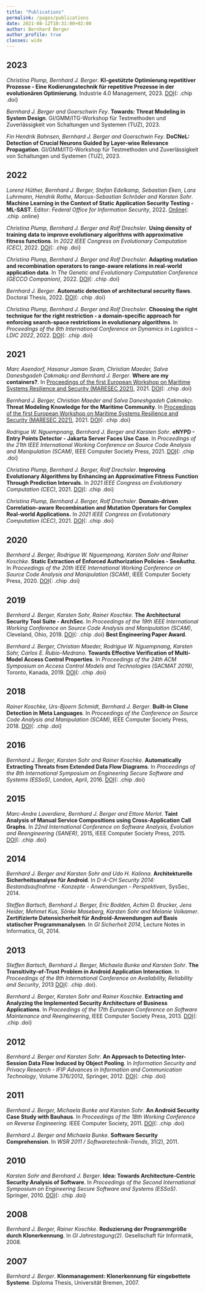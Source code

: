 ```yaml
---
title: "Publications"
permalink: /pages/publications
date: 2021-08-12T10:31:00+02:00
author: Bernhard Berger
author_profile: true
classes: wide
---
```


## 2023
_Christina Plump, Bernhard J. Berger_. **KI-gestützte Optimierung repetitiver
Prozesse - Eine Kodierungstechnik für repetitive Prozesse in der evolutionären 
Optimierung**. Industrie 4.0 Management, 2023. [DOI](https://doi.org/10.30844/IM_23-1_19-22){: .chip .doi}

_Bernhard J. Berger and Goerschwin Fey_. **Towards: Threat Modeling in System
Design**. GI/GMM/ITG-Workshop für Testmethoden und Zuverlässigkeit von Schaltungen
und Systemen (TUZ), 2023.

_Fin Hendrik Bahnsen, Bernhard J. Berger and Goerschwin Fey_. **DoCNeL: Detection
of Crucial Neurons Guided by Layer-wise Relevance Propagation**. GI/GMM/ITG-Workshop
für Testmethoden und Zuverlässigkeit von Schaltungen und Systemen (TUZ), 2023.


## 2022
_Lorenz Hüther, Bernhard J. Berger, Stefan Edelkamp, Sebastian Eken, Lara
Luhrmann, Hendrik Rothe, Marcus-Sebastian Schröder and Karsten Sohr_.
**Machine Learning in the Context of Static Application Security Testing -
ML-SAST**. Editor: _Federal Office for Information Security_, 2022. [Online](https://www.bsi.bund.de/SharedDocs/Downloads/DE/BSI/Publikationen/Studien/ML-SAST/ML-SAST-Studie.html?nn=1067938){: .chip .online}

_Christina Plump, Bernhard J. Berger and Rolf Drechsler_. **Using density of
training data to improve evolutionary algorithms with approximative fitness
functions**. In _2022 IEEE Congress on Evolutionary Computation (CEC)_, 2022. [DOI](https://doi.org/10.1109/CEC55065.2022.9870352){: .chip .doi}

_Christina Plump, Bernhard J. Berger and Rolf Drechsler_. **Adapting mutation
and recombination operators to range-aware relations in real-world application data**.
In _The Genetic and Evolutionary Computation Conference (GECCO Companion)_, 2022. [DOI](https://doi.org/10.1145/3520304.3529066){: .chip .doi}

_Bernhard J. Berger_. **Automatic detection of architectural security flaws**.
Doctoral Thesis, 2022. [DOI](https://doi.org/10.26092/elib/1453){: .chip .doi}

_Christina Plump, Bernhard J. Berger and Rolf Drechsler_. **Choosing the right
technique for the right restriction - a domain-specific approach for enforcing
search-space restrictions in evolutionary algorithms**. In _Proceedings of the
8th International Conference on Dynamics in Logistics – LDIC 2022_, 2022. [DOI](https://link.springer.com/chapter/10.1007/978-3-031-05359-7_28){: .chip .doi}


## 2021
_Marc Asendorf, Hasanur Jaman Seam, Christian Maeder, Salva Daneshgadeh Çakmakçı
and Bernhard J. Berger_. **Where are my containers?**. In [Proceedings of the first
European Workshop on Maritime Systems Resilience and Security
(MARESEC 2021)](https://zenodo.org/communities/maresec2021/), 2021. [DOI](https://doi.org/10.5281/zenodo.5604449){: .chip .doi}

_Bernhard J. Berger, Christian Maeder and Salva Daneshgadeh Çakmakçı_. **Threat
Modeling Knowledge for the Maritime Community**. In [Proceedings of the first
European Workshop on Maritime Systems Resilience and Security
(MARESEC 2021)](https://zenodo.org/communities/maresec2021/), 2021. [DOI](https://doi.org/10.5281/zenodo.5604234){: .chip .doi}

_Rodrigue W. Nguempnang, Bernhard J. Berger and Karsten Sohr_. **eNYPD - Entry
Points Detector - Jakarta Server Faces Use Case**. In _Proceedings of the 21th
IEEE International Working Conference on Source Code Analysis and Manipulation
(SCAM)_, IEEE Computer Society Press, 2021. [DOI](https://doi.org/10.1109/SCAM52516.2021.00013){: .chip .doi}

_Christina Plump, Bernhard J. Berger, Rolf Drechsler_. **Improving Evolutionary
Algorithms by Enhancing an Approximative Fitness Function Through Prediction
Intervals.** In _2021 IEEE Congress on Evolutionary Computation (CEC)_, 2021. [DOI](https://doi.org/10.1109/CEC45853.2021.9504722){: .chip .doi}

_Christina Plump, Bernhard J. Berger, Rolf Drechsler_. **Domain-driven
Correlation-aware Recombination and Mutation Operators for Complex Real-world
Applications.** In _2021 IEEE Congress on Evolutionary Computation (CEC)_, 2021. [DOI](https://doi.org/10.1109/CEC45853.2021.9504931){: .chip .doi}

## 2020
_Bernhard J. Berger, Rodrigue W. Nguempnang, Karsten Sohr and Rainer Koschke_.
**Static Extraction of Enforced Authorization Policies - SeeAuthz**. In
_Proceedings of the 20th IEEE International Working Conference on Source Code
Analysis and Manipulation (SCAM)_, IEEE Computer Society Press, 2020. [DOI](https://doi.org/10.1109/SCAM51674.2020.00026){: .chip .doi}

## 2019
_Bernhard J. Berger, Karsten Sohr, Rainer Koschke_. **The Architectural Security
Tool Suite - ArchSec**. In _Proceedings of the 19th IEEE International Working
Conference on Source Code Analysis and Manipulation (SCAM)_, Cleveland, Ohio, 2019. [DOI](https://doi.org/10.1109/SCAM.2019.00035){: .chip .doi}
**Best Engineering Paper Award**.

_Bernhard J. Berger, Christian Maeder, Rodrigue W. Nguempnang, Karsten Sohr, Carlos
E. Rubio-Medrano_. **Towards Effective Verification of Multi-Model Access Control
Properties**. In _Proceedings of the 24th ACM Symposium on Access Control Models and
Technologies (SACMAT 2019)_, Toronto, Kanada, 2019. [DOI](https://doi.org/10.1145/3322431.3325105){: .chip .doi}

## 2018
_Rainer Koschke, Urs-Bjoern Schmidt, Bernhard J. Berger_. **Built-in Clone Detection
in Meta Languages**. In _Proceedings of the Conference on Source Code Analysis and
Manipulation (SCAM)_, IEEE Computer Society Press, 2018. [DOI](https://doi.org/10.1109/SCAM.2018.00026){: .chip .doi}

## 2016
_Bernhard J. Berger, Karsten Sohr and Rainer Koschke_. **Automatically Extracting
Threats from Extended Data Flow Diagrams**. In _Proceedings of the 8th International
Symposium on Engineering Secure Software and Systems (ESSoS)_, London, April, 2016. [DOI](https://doi.org/10.1007/978-3-319-30806-7_4){: .chip .doi}

## 2015
_Marc-Andre Laverdiere, Bernhard J. Berger and Ettore Merlot_. **Taint Analysis of
Manual Service Compositions using Cross-Application Call Graphs**. In _22nd
International Conference on Software Analysis, Evolution and Reengineering (SANER)_,
2015, IEEE Computer Society Press, 2015. [DOI](https://doi.org/10.1109/SANER.2015.7081882){: .chip .doi}

## 2014
_Bernhard J. Berger and Karsten Sohr and Udo H. Kalinna_. **Architekturelle
Sicherheitsanalyse für Android**. In _D-A-CH Security 2014: Bestandsaufnahme -
Konzepte - Anwendungen - Perspektiven_, SysSec, 2014.

_Steffen Bartsch, Bernhard J. Berger, Eric Bodden, Achim D. Brucker, Jens Heider,
Mehmet Kus, Sönke Maseberg, Karsten Sohr and Melanie Volkamer_. **Zertifizierte
Datensicherheit für Android-Anwendungen auf Basis statischer Programmanalysen**.
In _GI Sicherheit 2014_, Lecture Notes in Informatics, GI, 2014.

## 2013
_Steffen Bartsch, Bernhard J. Berger, Michaela Bunke and Karsten Sohr_. **The
Transitivity-of-Trust Problem in Android Application Interaction**. In _Proceedings
of the 8th International Conference on Availability, Reliability and Security_, 2013 [DOI](https://doi.org/10.1109/ARES.2013.39){: .chip .doi}.

_Bernhard J. Berger, Karsten Sohr and Rainer Koschke_. **Extracting and Analyzing
the Implemented Security Architecture of Business Applications**. In _Proceedings
of the 17th European Conference on Software Maintenance and Reengineering_,
IEEE Computer Society Press, 2013. [DOI](https://doi.org/10.1109/CSMR.2013.37){: .chip .doi}

## 2012
_Bernhard J. Berger and Karsten Sohr_. **An Approach to Detecting Inter-Session
Data Flow Induced by Object Pooling**. In _Information Security and Privacy
Research - IFIP Advances in Information and Communication Technology_, Volume
376/2012, Springer, 2012. [DOI](https://doi.org/10.1007/978-3-642-30436-1_3){: .chip .doi}

## 2011
_Bernhard J. Berger, Michaela Bunke and Karsten Sohr_. **An Android Security Case
Study with Bauhaus**. In _Proceedings of the 18th Working Conference on Reverse
Engineering_. IEEE Computer Society, 2011. [DOI](https://doi.org/10.1109/WCRE.2011.29){: .chip .doi}

_Bernhard J. Berger and Michaela Bunke_. **Software Security Comprehension**. In
_WSR 2011 / Softwaretechnik-Trends_, 31(2), 2011.

## 2010
_Karsten Sohr and Bernhard J. Berger_. **Idea: Towards Architecture-Centric Security
Analysis of Software**. In _Proceedings of the Second International Symposium on
Engineering Secure Software and Systems (ESSoS)_. Springer, 2010. [DOI](https://doi.org/10.1007/978-3-642-11747-3_6){: .chip .doi}

## 2008
_Bernhard J. Berger, Rainer Koschke_. **Reduzierung der Programmgröße durch
Klonerkennung**. In _GI Jahrestagung(2)_. Gesellschaft für Informatik, 2008.

## 2007
_Bernhard J. Berger_. **Klonmanagement: Klonerkennung für eingebettete Systeme**.
Diploma Thesis, Universität Bremen, 2007.